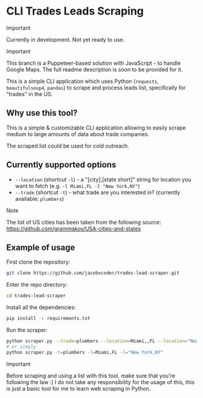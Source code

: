 # CLI Trades Leads Scraping

> [!IMPORTANT]
> Currently in development. Not yet ready to use.

> [!IMPORTANT]
> This branch is a Puppeteer-based solution with JavaScript - to handle Google Maps. The full readme description is soon to be provided for it.

This is a simple CLI application which uses Python (`requests`, `beautifulsoup4`, `pandas`) to scrape and process leads list, specifically for "trades" in the US.

## Why use this tool?

This is a simple & customizable CLI application allowing to easily scrape medium to large amounts of data about trade companies.

The scraped list could be used for cold outreach.

## Currently supported options

- `--location` (shortcut `-l`) - a "[city],[state short]" string for location you want to fetch (e.g. `-l Miami,FL -l "New York,NY"`)
- `--trade` (shortcut `-t`) - what trade are you interested in? (currently available: `plumbers`)

> [!NOTE]
> The list of US cities has been taken from the following source: https://github.com/grammakov/USA-cities-and-states

## Example of usage

First clone the repository:

```bash
git clone https://github.com/jacobxcoder/trades-lead-scraper.git
```

Enter the repo directory:

```bash
cd trades-lead-scraper
```

Install all the dependencies:

```bash
pip install -r requirements.txt
```

Run the scraper:

```bash
python scraper.py --trade=plumbers --location=Miami,,FL --location="New York, NY"
# or simply
python scraper.py -t=plumbers -l=Miami,FL -l="New York,NY"
```

> [!IMPORTANT]
> Before scraping and using a list with this tool, make sure that you're following the law :) I do not take any responsibility for the usage of this, this is just a basic tool for me to learn web scraping in Python.
